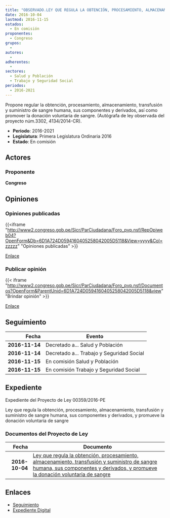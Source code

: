 ```yaml
---
title: "OBSERVADO.LEY QUE REGULA LA OBTENCIÓN, PROCESAMIENTO, ALMACENAMIENTO, TRANSFUSIÓN Y SUMINISTRO DE SANGRE HUMANA, SUS COMPONENTES Y DERIVADOS, Y PROMUEVE LA DONACIÓN VOLUNTARIA DE SANGRE"
date: 2016-10-04
lastmod: 2016-11-15
estados: 
  - En comisión
proponentes: 
  - Congreso
grupos: 
  - 
autores: 
  - 
adherentes: 
  - 
sectores: 
  - Salud y Población
  - Trabajo y Seguridad Social
periodos: 
  - 2016-2021
---
```


Propone regular la obtención, procesamiento, almacenamiento, transfusión y suministro de sangre humana, sus componentes y derivados, así como promover la donación voluntaria de sangre. (Autógrafa de ley observada del proyecto núm.3302, 4134/2014-CR).

- **Periodo**: 2016-2021
- **Legislatura**: Primera Legislatura Ordinaria 2016
- **Estado**: En comisión

## Actores

### Proponente

**Congreso**


## Opiniones

### Opiniones publicadas

{{<iframe "http://www2.congreso.gob.pe/Sicr/ParCiudadana/Foro_pvp.nsf/RepOpiweb04?OpenForm&Db=6D1A724D0594160405258042005D5118&View=yyyy&Col=zzzzz" "Opiniones publicadas" >}}

[Enlace](http://www2.congreso.gob.pe/Sicr/ParCiudadana/Foro_pvp.nsf/RepOpiweb04?OpenForm&Db=6D1A724D0594160405258042005D5118&View=yyyy&Col=zzzzz)
### Publicar opinión

{{< iframe "http://www2.congreso.gob.pe/Sicr/ParCiudadana/Foro_pvp.nsf/Documentos?OpenForm&ParentUnid=6D1A724D0594160405258042005D5118&view" "Brindar opinión" >}}

[Enlace](http://www2.congreso.gob.pe/Sicr/ParCiudadana/Foro_pvp.nsf/Documentos?OpenForm&ParentUnid=6D1A724D0594160405258042005D5118&view)

## Seguimiento

| Fecha | Evento |
|------:|--------|
| **2016-11-14** | Decretado a... Salud y Población|
| **2016-11-14** | Decretado a... Trabajo y Seguridad Social|
| **2016-11-15** | En comisión Salud y Población|
| **2016-11-15** | En comisión Trabajo y Seguridad Social|


## Expediente

Expediente del Proyecto de Ley 00359/2016-PE

Ley que regula la obtención, procesamiento, almacenamiento, transfusión y suministro de sangre humana, sus componentes y derivados, y promueve la donación voluntaria de sangre


### Documentos del Proyecto de Ley

| Fecha | Documento |
|------:|--------|
| **2016-10-04** | [Ley que regula la obtención, procesamiento, almacenamiento, transfusión y suministro de sangre humana, sus componentes y derivados, y promueve la donación voluntaria de sangre](http://www.leyes.congreso.gob.pe/Documentos/2016_2021/Proyectos_de_Ley_y_de_Resoluciones_Legislativas/PL0035920161004.pdf) |

## Enlaces 

- [Seguimiento](http://www2.congreso.gob.pe/Sicr/TraDocEstProc/CLProLey2016.nsf/f7fff46988ca05b1052578e100829cc7/a5a1ab79b811f207052580420055d381?OpenDocument)
- [Expediente Digital](http://www2.congreso.gob.pe/Sicr/TraDocEstProc/CLProLey2016.nsf/f7fff46988ca05b1052578e100829cc7/a5a1ab79b811f207052580420055d381?OpenDocument&Click=05257FB7005EB655.eb71d0cf91d8294e05256cdf006b5706/$Body/0.1C6C)
